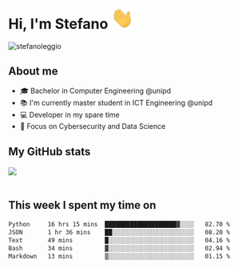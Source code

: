 # Hi, I'm Stefano <img src="https://raw.githubusercontent.com/stefanoleggio/stefanoleggio/main/images/wave.gif" width="45px">

<p align="left"> <img src="https://komarev.com/ghpvc/?username=stefanoleggio&label=Views&color=blue&style=plastic" alt="stefanoleggio" /></p>

## About me
- 🎓 Bachelor in Computer Engineering @unipd
- 📚 I'm currently master student in ICT Engineering @unipd
- 💻 Developer in my spare time
- 🎯 Focus on Cybersecurity and Data Science


## My GitHub stats

<a href="https://github.com/anuraghazra/github-readme-stats" >
  <img align="center" src="https://github-readme-stats.vercel.app/api/top-langs/?username=stefanoleggio&langs_count=10&hide=html,blade&layout=compact&count_private=true&theme=swift" />
</a>
</br>
</br>

## This week I spent my time on


<!--START_SECTION:waka-->
```text
Python     16 hrs 15 mins  ████████████████████▓░░░░   82.70 % 
JSON       1 hr 36 mins    ██░░░░░░░░░░░░░░░░░░░░░░░   08.20 % 
Text       49 mins         █░░░░░░░░░░░░░░░░░░░░░░░░   04.16 % 
Bash       34 mins         ▓░░░░░░░░░░░░░░░░░░░░░░░░   02.94 % 
Markdown   13 mins         ▒░░░░░░░░░░░░░░░░░░░░░░░░   01.15 % 
```
<!--END_SECTION:waka-->

